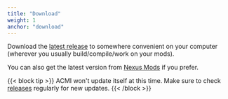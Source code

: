 ```yaml
---
title: "Download"
weight: 1
anchor: "download"
---
```


Download the [latest release](https://github.com/agc93/acmi/releases) to somewhere convenient on your computer (wherever you usually build/compile/work on your mods).

You can also get the latest version from [Nexus Mods](https://www.nexusmods.com/acecombat7skiesunknown/mods/787) if you prefer.

{{< block tip >}}
ACMI won't update itself at this time. Make sure to check [releases](https://github.com/agc93/acmi/releases) regularly for new updates.
{{< /block >}}